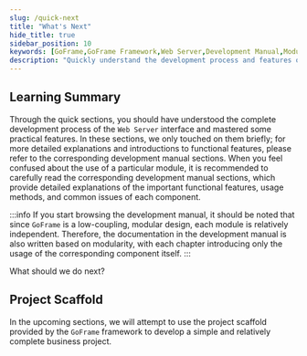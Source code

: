 ```yaml
---
slug: /quick-next
title: "What's Next"
hide_title: true
sidebar_position: 10
keywords: [GoFrame,GoFrame Framework,Web Server,Development Manual,Modular Design,Low Coupling,Video Tutorial,Project Scaffold,Business Project,Development Process]
description: "Quickly understand the development process and features of the Web Server interface by viewing the development manual sections to resolve any doubts. GoFrame is a low-coupling, modular design framework with independent module designs, and independently written documentation. The community provides introductory video tutorials, and later a complete business project will be developed using the GoFrame framework project scaffold."
---
```


## Learning Summary
Through the quick sections, you should have understood the complete development process of the `Web Server` interface and mastered some practical features. In these sections, we only touched on them briefly; for more detailed explanations and introductions to functional features, please refer to the corresponding development manual sections. When you feel confused about the use of a particular module, it is recommended to carefully read the corresponding development manual sections, which provide detailed explanations of the important functional features, usage methods, and common issues of each component.

:::info
If you start browsing the development manual, it should be noted that since `GoFrame` is a low-coupling, modular design, each module is relatively independent. Therefore, the documentation in the development manual is also written based on modularity, with each chapter introducing only the usage of the corresponding component itself.
:::

What should we do next?

## Project Scaffold

In the upcoming sections, we will attempt to use the project scaffold provided by the `GoFrame` framework to develop a simple and relatively complete business project.